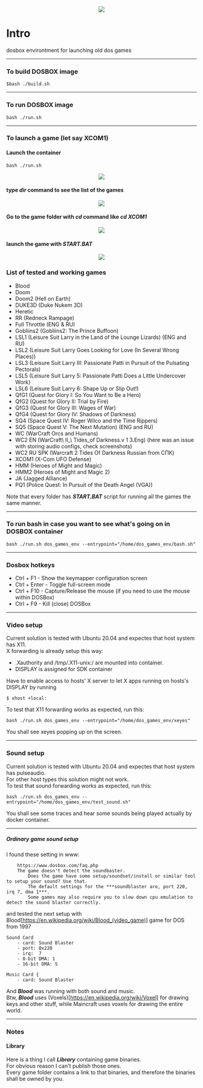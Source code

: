 <div align="center">
    <img src="images/license-MIT-blue.svg">
</div>

# Intro
dosbox environtment for launching old dos games

---


### To build DOSBOX image
```
$bash ./build.sh
```

---


### To run DOSBOX image
```
bash ./run.sh
```

---


### To launch a game (let say XCOM1)

#### Launch the container
```
bash ./run.sh
```
<p align="center">
    <img src="images/Launching.1.png">
</p>

#### type ***dir*** command to see the list of the games
<p align="center">
    <img src="images/Launching.2.png">
</p>

#### Go to the game folder with ***cd*** command like ***cd XCOM1***
<p align="center">
    <img src="images/Launching.3.png">
</p>

#### launch the game with ***START.BAT***
<p align="center">
    <img src="images/Launching.4.png">
</p>


### List of tested and working games
* Blood
* Doom
* Doom2 (Hell on Earth)
* DUKE3D (Duke Nukem 3D)
* Heretic
* RR (Redneck Rampage)
* Full Throttle (ENG & RU)
* Gobliins2 (Gobliins2: The Prince Buffoon)
* LSL1 (Leisure Suit Larry in the Land of the Lounge Lizards) (ENG and RU)
* LSL2 (Leisure Suit Larry Goes Looking for Love (In Several Wrong Places))
* LSL3 (Leisure Suit Larry III: Passionate Patti in Pursuit of the Pulsating Pectorals)
* LSL5 (Leisure Suit Larry 5: Passionate Patti Does a Little Undercover Work)
* LSL6 (Leisure Suit Larry 6: Shape Up or Slip Out!)
* QfG1 (Quest for Glory I: So You Want to Be a Hero)
* QfG2 (Quest for Glory II: Trial by Fire)
* QfG3 (Quest for Glory III: Wages of War)
* QfG4 (Quest for Glory IV: Shadows of Darkness)
* SQ4 (Space Quest IV: Roger Wilco and the Time Rippers)
* SQ5 (Space Quest V: The Next Mutation) (ENG and RU)
* WC (WarCraft Orcs and Humans)
* WC2 EN (WarCraft\ II_\ Tides_of Darkness.v 1 3.Eng)   (here was an issue with storing audio configs, check screenshots)
* WC2 RU SPK (Warcraft 2 Tides Of Darkness Russian from СПК)
* XCOM1 (X-Com UFO Defense)
* HMM (Heroes of Might and Magic)
* HMM2 (Heroes of Might and Magic 2)
* JA (Jagged Alliance)
* PQ1 (Police Quest: In Pursuit of the Death Angel (VGA))

Note that every folder has ***START.BAT*** script for running all the games the same manner.

---


### To run bash in case you want to see what's going on in DOSBOX container
```
bash ./run.sh dos_games_env --entrypoint="/home/dos_games_env/bash.sh"
```

---


### Dosbox hotkeys
* Ctrl + F1    - Show the keymapper configuration screen
* Ctrl + Enter - Toggle full-screen mode
* Ctrl + F10   - Capture/Release the mouse (if you need to use the mouse within DOSBox)
* Ctrl + F9    - Kill (close) DOSBox

---


### Video setup
Current solution is tested with Ubuntu 20.04 and expectes that host system has X11.\
X forwarding is already setup this way:
- .Xauthority and /tmp/.X11-unix:/ are mounted into container.
- DISPLAY is assigned for SDK container

Have to enable access to hosts' X server to let X apps running on hosts's DISPLAY by running
```
$ xhost +local:
```

To test that X11 forwarding works as expected, run this:

```
bash ./run.sh dos_games_env --entrypoint="/home/dos_games_env/xeyes"
```
You shall see xeyes popping up on the screen.

---


### Sound setup
Current solution is tested with Ubuntu 20.04 and expectes that host system has pulseaudio.\
For other host types this solution might not work.\
To test that sound forwarding works as expected, run this:

```
bash ./run.sh dos_games_env --entrypoint="/home/dos_games_env/test_sound.sh"
```
You shall see some traces and hear some sounds being played actually by docker container.

---


##### Ordinary game sound setup
I found these setting in www:
```
    https://www.dosbox.com/faq.php
    The game doesn't detect the soundbaster.
        Does the game have some setup/soundset/install or similar tool to setup your sound? Use that.
        The default settings for the ***soundblaster are, port 220, irq 7, dma 1***.
        Some games may also require you to slow down cpu emulation to detect the sound blaster correctly. 
```

and tested the next setup with Blood[https://en.wikipedia.org/wiki/Blood_(video_game)] game for DOS from 1997

    Sound Card
        - card: Sound Blaster
        - port: 0x220
        - irq:  7
        - 8-bit DMA: 1
        - 16-bit DMA: 5

    Music Card {
        - card: Sound Blaster

And ***Blood*** was running with both sound and music.\
Btw, ***Blood*** uses (Voxels)[https://en.wikipedia.org/wiki/Voxel] for drawing keys and other stuff, while Maincraft uses voxels for drawing the entire world.

---


### Notes

#### Library
Here is a thing I call ***Library*** containing game binaries.\
For obvious reason I can't publish those ones.\
Every game folder contains a link to that binaries, and therefore the binaries shall be owned by you.

